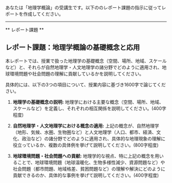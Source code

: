 あなたは「地理学概論」の受講生です。以下ののレポート課題の指示に従ってレポートを作成してください。

---------------------------------------
** レポート課題 **

## レポート課題：地理学概論の基礎概念と応用

本レポートでは、授業で扱った地理学の基礎概念（空間、場所、地域、スケールなど）と、それらが自然地理学・人文地理学の諸分野でどのように適用され、地球環境問題や社会問題の理解に貢献しているかを説明してください。

具体的には、以下の3つの項目について、授業内容に基づき1600字で論じてください。

1. **地理学の基礎概念の説明:**  地理学における主要な概念（空間、場所、地域、スケールなど）を定義し、それぞれの相互関係を説明してください。(400字程度)

2. **自然地理学・人文地理学における概念の適用:** 上記の概念が、自然地理学（地形、気候、水圏、生物圏など）と人文地理学（人口、都市、経済、文化、政治など）の諸分野でどのように適用され、具体的な地理現象の理解に役立っているか、複数の具体例を挙げて説明してください。(800字程度)

3. **地球環境問題・社会問題への貢献:** 地理学的な視点、特に上記の概念を用いることで、地球環境問題（地球温暖化、生物多様性減少、資源問題など）や社会問題（都市問題、地域格差、貧困問題など）の理解や解決にどのように貢献できるのか、具体的な事例を挙げて説明してください。(400字程度)


